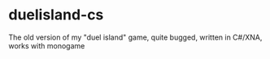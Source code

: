 # duelisland-cs
The old version of my "duel island" game, quite bugged, written in C#/XNA, works with monogame
